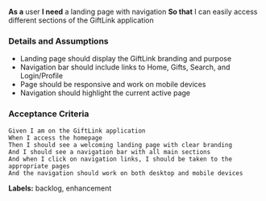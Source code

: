 **As a** user
**I need** a landing page with navigation
**So that** I can easily access different sections of the GiftLink application

### Details and Assumptions
* Landing page should display the GiftLink branding and purpose
* Navigation bar should include links to Home, Gifts, Search, and Login/Profile
* Page should be responsive and work on mobile devices
* Navigation should highlight the current active page

### Acceptance Criteria

```gherkin
Given I am on the GiftLink application
When I access the homepage
Then I should see a welcoming landing page with clear branding
And I should see a navigation bar with all main sections
And when I click on navigation links, I should be taken to the appropriate pages
And the navigation should work on both desktop and mobile devices
```

**Labels:** backlog, enhancement
